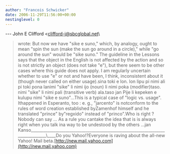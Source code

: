 ```yaml
---
author: "Francois Schwicker"
date: 2006-11-29T11:56:00+00:00
nestinglevel: 0
---
```

\---
 John E Clifford <[clifford-j@sbcglobal.net](mailto://clifford-j@sbcglobal.net)\
> wrote:
 But
> now we have "sike e suno," which, by analogy,
> ought to mean "spin the sun (make the sun go around
> in a circle)," while "go around the sun" would
> be "sike suno." The guideline in the Lessons says
> that the object in the English is not affected
> by the action and so is not strictly an object (does
> not take "e"), but there seem to be other
> cases where this guide does not apply. I am
> regularly uncertain whether to use "e" or not and
> have been, I think, inconsistent about it (though
> never called on either usage).sina toki e lon. lon lipu pi nimi ali pi toki pona lanimi "sike" li nimi ijo (noun) li nimi poka (modifier)taso. nimi "sike" li nimi pali (transitive verb) ala.taso jan Pije li kepeken e kulupu nimi "sike e suno"...This is a typical case of "logic vs. usage". Ithappened in Esperanto, too : e. g., "jarcento" is notconform to the rules of word creation established byZamenhof himself and he translated "prince" by"regxido" instead of "princo".Who is right ? Nobody can say ... As a rule you cantake the idea that is is always right when you talk ina way to be undestood by the others ...jan Kanso\_\_\_\_\_\_\_\_\_\_\_\_\_\_\_\_\_\_\_\_\_\_\_\_\_\_\_\_\_\_\_\_\_\_\_\_\_\_\_\_\_\_\_\_\_\_\_\_\_\_\_\_\_\_\_\_\_\_\_\_\_\_\_\_\_\_\_\_\_\_\_\_\_\_\_\_\_\_\_\_\\\_\_\_\_Do you Yahoo!?Everyone is raving about the all-new Yahoo! Mail beta.[http://new.mail.yahoo.com](http://new.mail.yahoo.com)